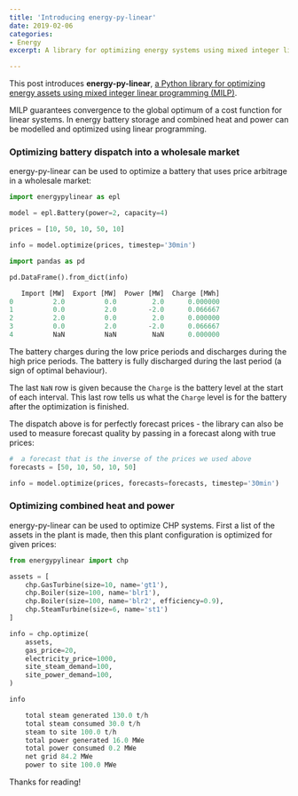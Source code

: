 ```yaml
---
title: 'Introducing energy-py-linear'
date: 2019-02-06
categories:
- Energy
excerpt: A library for optimizing energy systems using mixed integer linear programming.

---
```


This post introduces **energy-py-linear**, [a Python library for optimizing energy assets using mixed integer linear programming (MILP)](https://github.com/ADGEfficiency/energy-py-linear).

MILP guarantees convergence to the global optimum of a cost function for linear systems.  In energy battery storage and combined heat and power can be modelled and optimized using linear programming.

### Optimizing battery dispatch into a wholesale market

energy-py-linear can be used to optimize a battery that uses price arbitrage in a wholesale market:

```python
import energypylinear as epl

model = epl.Battery(power=2, capacity=4)

prices = [10, 50, 10, 50, 10]

info = model.optimize(prices, timestep='30min')

import pandas as pd

pd.DataFrame().from_dict(info)

   Import [MW]  Export [MW]  Power [MW]  Charge [MWh]
0          2.0          0.0         2.0      0.000000
1          0.0          2.0        -2.0      0.066667
2          2.0          0.0         2.0      0.000000
3          0.0          2.0        -2.0      0.066667
4          NaN          NaN         NaN      0.000000
```

The battery charges during the low price periods and discharges during the high price periods.  The battery is fully discharged during the last period (a sign of optimal behaviour).  

The last `NaN` row is given because the `Charge` is the battery level at the start of each interval.  This last row tells us what the `Charge` level is for the battery after the optimization is finished.

The dispatch above is for perfectly forecast prices - the library can also be used to measure forecast quality by passing in a forecast along with true prices:

```python
#  a forecast that is the inverse of the prices we used above
forecasts = [50, 10, 50, 10, 50]

info = model.optimize(prices, forecasts=forecasts, timestep='30min')
```

### Optimizing combined heat and power

energy-py-linear can be used to optimize CHP systems.  First a list of the assets in the plant is made, then this plant configuration is optimized for given prices:

```python
from energypylinear import chp

assets = [
    chp.GasTurbine(size=10, name='gt1'),
    chp.Boiler(size=100, name='blr1'),
    chp.Boiler(size=100, name='blr2', efficiency=0.9),
    chp.SteamTurbine(size=6, name='st1')
]

info = chp.optimize(
    assets,
    gas_price=20,
    electricity_price=1000,
    site_steam_demand=100,
    site_power_demand=100,
)

info

    total steam generated 130.0 t/h
    total steam consumed 30.0 t/h
    steam to site 100.0 t/h
    total power generated 16.0 MWe
    total power consumed 0.2 MWe
    net grid 84.2 MWe
    power to site 100.0 MWe
```

Thanks for reading!

